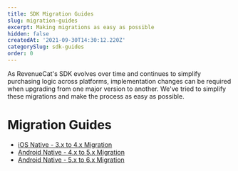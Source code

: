 ```yaml
---
title: SDK Migration Guides
slug: migration-guides
excerpt: Making migrations as easy as possible
hidden: false
createdAt: '2021-09-30T14:30:12.220Z'
categorySlug: sdk-guides
order: 0
---
```

As RevenueCat's SDK evolves over time and continues to simplify purchasing logic across platforms, implementation changes can be required when upgrading from one major version to another. We've tried to simplify these migrations and make the process as easy as possible.

# Migration Guides

- [iOS Native - 3.x to 4.x Migration ](doc:ios-native-3x-to-4x-migration)
- [Android Native - 4.x to 5.x Migration ](doc:android-native-4x-to-5x-migration)
- [Android Native - 5.x to 6.x Migration](https://github.com/RevenueCat/purchases-android/blob/v6/migrations/v6-MIGRATION.md)
